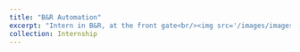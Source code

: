 ```yaml
---
title: "B&R Automation"
excerpt: "Intern in B&R, at the front gate<br/><img src='/images/images/br_front_door.jpg'>"
collection: Internship
---
```

